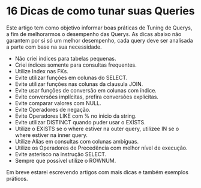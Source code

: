 # 16 Dicas de como tunar suas Queries

Este artigo tem como objetivo informar boas práticas de Tuning de Querys, a fim de melhorarmos o desempenho das Querys. As dicas abaixo não garantem por si só um melhor desempenho, cada query deve ser analisada a parte com base na sua necessidade.

-	Não criei índices para tabelas pequenas.
-	Criei índices somente para consultas frequentes.
-	Utilize Index nas FKs.
-	Evite utilizar funções em colunas do SELECT.
-	Evite utilizar funções nas colunas da clausula JOIN.
-	Evite usar funções de conversão em colunas com índice. 
- Evite conversões implícitas, prefira conversões explicitas. 
-	Evite comparar valores com NULL.
-	Evite Operadores de negação.
-	Evite Operadores LIKE com % no inicio da string. 
-	Evite utilizar DISTINCT quando puder usar o EXISTS.
-	Utilize o EXISTS se o where estiver na outer query, utilizee IN se o where estiver na inner query.
-	Utilize Alias em consultas com colunas ambíguas.
-	Utilize os Operadores de Precedência com melhor nível de execução.
-	Evite asterisco na instrução SELECT.
-	Sempre que possível utilize o ROWNUM.

Em breve estarei escrevendo artigos com mais dicas e também exemplos práticos.
